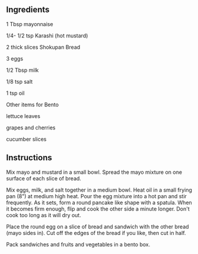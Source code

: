 ## Ingredients
1 Tbsp mayonnaise

1/4- 1/2 tsp Karashi (hot mustard)

2 thick slices Shokupan Bread

3 eggs

1/2 Tbsp milk

1/8 tsp salt

1 tsp oil

Other items for Bento

lettuce leaves

grapes and cherries

cucumber slices

## Instructions
Mix mayo and mustard in a small bowl. Spread the mayo mixture on one surface of each slice of bread.

Mix eggs, milk, and salt together in a medium bowl. Heat oil in a small frying pan (8") at medium high heat. Pour the egg mixture into a hot pan and stir frequently. As it sets, form a round pancake like shape with a spatula. When it becomes firm enough, flip and cook the other side a minute longer. Don't cook too long as it will dry out.

Place the round egg on a slice of bread and sandwich with the other bread (mayo sides in). Cut off the edges of the bread if you like, then cut in half.

Pack sandwiches and fruits and vegetables in a bento box.
